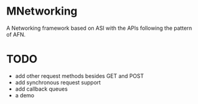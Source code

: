 # MNetworking
A Networking framework based on ASI with the APIs following the pattern of AFN. 
# TODO
* add other request methods besides GET and POST
* add synchronous request support
* add callback queues 
* a demo

